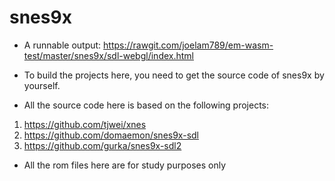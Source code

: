 # snes9x

- A runnable output: https://rawgit.com/joelam789/em-wasm-test/master/snes9x/sdl-webgl/index.html

- To build the projects here, you need to get the source code of snes9x by yourself.

- All the source code here is based on the following projects:
1. https://github.com/tjwei/xnes
2. https://github.com/domaemon/snes9x-sdl
3. https://github.com/gurka/snes9x-sdl2

- All the rom files here are for study purposes only
